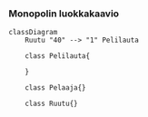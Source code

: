 ### Monopolin luokkakaavio
``` mermaid
classDiagram
    Ruutu "40" --> "1" Pelilauta

    class Pelilauta{
        
    }

    class Pelaaja{}

    class Ruutu{}

```